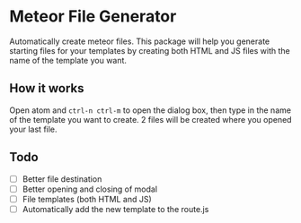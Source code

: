 # Meteor File Generator
Automatically create meteor files. This package will help you generate starting files for your templates by creating both HTML and JS files with the name of the template you want.

  ## How it works
  Open atom and `ctrl-n ctrl-m` to open the dialog box, then type in the name of the template you want to create. 2 files will be created where you opened your last file.

  ## Todo
- [ ] Better file destination
- [ ] Better opening and closing of modal
- [ ] File templates (both HTML and JS)
- [ ] Automatically add the new template to the route.js

